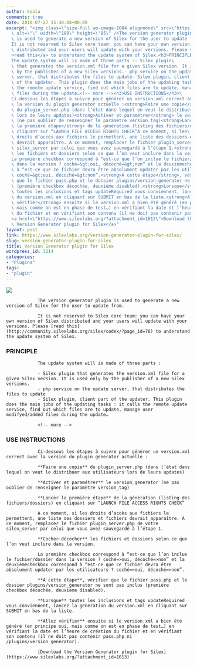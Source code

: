 ```yaml
---
author: koala
comments: true
date: 2010-07-27 15:40:04+00:00
excerpt: "<img class=\"size-full wp-image-1004 alignnone\" src=\"https://www.silexlabs.org/wp-content/uploads/2010/10/plugin5.png\"\
  \ alt=\"\" width=\"180\" height=\"85\" />The version generator plugin\
  \ is used to generate a new version of Silex for the user to update from.\
  It is not reserved to Silex core team: you can have your own version of Silex\
  \ distributed and your users will update with your versions. Please <a href=\"http://community.silexlabs.org/silex/codex/?page_id=76\"\
  >read this</a> to understand the update system of Silex.<h3>PRINCIPLE</h3>\
  The update system will is made of three parts :- Silex plugin\
  \ that generates the version.xml file for a given Silex version. It is used only\
  \ by the publisher of a new Silex versions.- php service on the update\
  \ server, that distributes the files to update- Silex plugin, client part\
  \ of the updater. This plugin does the main jobs of the updating tasks : it calls\
  \ the remote update service, find out which files are to update, manage user modifyed/added\
  \ files during the update…<!-- more --><h3>USE INSTRUCTIONS</h3>\
  Ci-dessous les étapes à suivre pour générer un version.xml correct avec\
  \ la version du plugin generator actuelle :<strong>Faire une copie</strong>\
  \ du plugin_server.php (dans l’état dans lequel on veut le distribuer aux utilisateurs\
  \ lors de leurs updates)<strong>Activer et paramétrer</strong> le version_generator\
  \ (ne pas oublier de renseigner le paramètre version_tag)<strong>Lancer\
  \ la première étape</strong> de la génération (listing des fichiers/dossiers) en\
  \ cliquant sur “LAUNCH FILE ACCESS RIGHTS CHECK”A ce moment, si les\
  \ droits d’accès aux fichiers le permettent, une liste des dossiers et fichiers\
  \ devrait apparaître. A ce moment, remplacer le fichier plugin_server.php de votre\
  \ silex_server par celui que vous avez sauvegardé à l’étape 1.<strong>Cocher-décocher</strong>\
  \ les fichiers et dossiers selon ce que l’on veut inclure dans la version.\
  La première checkbox correspond à “est-ce que l’on inclue le fichier/dossier\
  \ dans la version ? coché=&gt;oui, décoché=&gt;non” et la deuxièmecheckbox correspond\
  \ à “est-ce que ce fichier devra être absolument updater par les utilisateurs ?\
  \ coché=&gt;oui, décoché=&gt;non”.<strong>A cette étape</strong>, vérifier\
  \ que le fichier pass.php et le dossier plugins/version_generator ne sont pas inclus\
  \ (première checkbox décochée, deuxième disabled).<strong>Lorsque</strong>\
  \ toutes les inclusions et tags updateRequired vous conviennent, lancez la generation\
  \ du version.xml en cliquant sur SUBMIT en bas de la liste.<strong>Allez\
  \ vérifier</strong> ensuite si le version.xml a bien été généré (en principe oui,\
  \ mais comme on est en phase de test…) en vérifiant la date et l’heure de création\
  \ du fichier et en vérifiant son contenu (il ne doit pas contenir pass.php ni /plugins/version_generator).\
  <a href=\"https://www.silexlabs.org/?attachment_id=1013\">Download the\
  \ Version Generator plugin for Silex</a>"
layout: post
link: https://www.silexlabs.org/version-generator-plugin-for-silex/
slug: version-generator-plugin-for-silex
title: Version Generator plugin for Silex
wordpress_id: 3214
categories:
- "Plugins"
tags:
- "plugin"
---
```


![](https://www.silexlabs.org/wp-content/uploads/2010/10/plugin5.png)

				The version generator plugin is used to generate a new version of Silex for the user to update from.

				It is not reserved to Silex core team: you can have your own version of Silex distributed and your users will update with your versions. Please [read this](http://community.silexlabs.org/silex/codex/?page_id=76) to understand the update system of Silex.


### PRINCIPLE


				The update system will is made of three parts :

				- Silex plugin that generates the version.xml file for a given Silex version. It is used only by the publisher of a new Silex versions.
				- php service on the update server, that distributes the files to update
				- Silex plugin, client part of the updater. This plugin does the main jobs of the updating tasks : it calls the remote update service, find out which files are to update, manage user modifyed/added files during the update…

				<!-- more -->


### USE INSTRUCTIONS


				Ci-dessous les étapes à suivre pour générer un version.xml correct avec la version du plugin generator actuelle :

				**Faire une copie** du plugin_server.php (dans l’état dans lequel on veut le distribuer aux utilisateurs lors de leurs updates)

				**Activer et paramétrer** le version_generator (ne pas oublier de renseigner le paramètre version_tag)

				**Lancer la première étape** de la génération (listing des fichiers/dossiers) en cliquant sur “LAUNCH FILE ACCESS RIGHTS CHECK”

				A ce moment, si les droits d’accès aux fichiers le permettent, une liste des dossiers et fichiers devrait apparaître. A ce moment, remplacer le fichier plugin_server.php de votre silex_server par celui que vous avez sauvegardé à l’étape 1.

				**Cocher-décocher** les fichiers et dossiers selon ce que l’on veut inclure dans la version.

				La première checkbox correspond à “est-ce que l’on inclue le fichier/dossier dans la version ? coché=>oui, décoché=>non” et la deuxièmecheckbox correspond à “est-ce que ce fichier devra être absolument updater par les utilisateurs ? coché=>oui, décoché=>non”.

				**A cette étape**, vérifier que le fichier pass.php et le dossier plugins/version_generator ne sont pas inclus (première checkbox décochée, deuxième disabled).

				**Lorsque** toutes les inclusions et tags updateRequired vous conviennent, lancez la generation du version.xml en cliquant sur SUBMIT en bas de la liste.

				**Allez vérifier** ensuite si le version.xml a bien été généré (en principe oui, mais comme on est en phase de test…) en vérifiant la date et l’heure de création du fichier et en vérifiant son contenu (il ne doit pas contenir pass.php ni /plugins/version_generator).

				[Download the Version Generator plugin for Silex](https://www.silexlabs.org/?attachment_id=1013)
